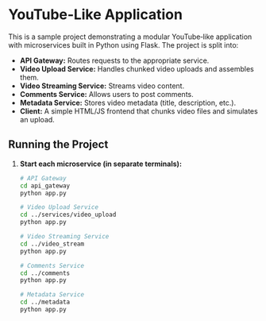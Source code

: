 # YouTube‑Like Application

This is a sample project demonstrating a modular YouTube‑like application with microservices built in Python using Flask. The project is split into:

- **API Gateway:** Routes requests to the appropriate service.
- **Video Upload Service:** Handles chunked video uploads and assembles them.
- **Video Streaming Service:** Streams video content.
- **Comments Service:** Allows users to post comments.
- **Metadata Service:** Stores video metadata (title, description, etc.).
- **Client:** A simple HTML/JS frontend that chunks video files and simulates an upload.

## Running the Project

1. **Start each microservice (in separate terminals):**

   ```bash
   # API Gateway
   cd api_gateway
   python app.py

   # Video Upload Service
   cd ../services/video_upload
   python app.py

   # Video Streaming Service
   cd ../video_stream
   python app.py

   # Comments Service
   cd ../comments
   python app.py

   # Metadata Service
   cd ../metadata
   python app.py
